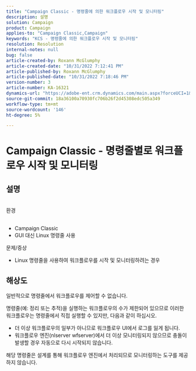 ```yaml
---
title: "Campaign Classic - 명령줄에 의한 워크플로우 시작 및 모니터링"
description: 설명
solution: Campaign
product: Campaign
applies-to: "Campaign Classic,Campaign"
keywords: "KCS - 명령줄에 의한 워크플로우 시작 및 모니터링"
resolution: Resolution
internal-notes: null
bug: false
article-created-by: Roxann McGlumphy
article-created-date: "10/31/2022 7:12:41 PM"
article-published-by: Roxann McGlumphy
article-published-date: "10/31/2022 7:18:46 PM"
version-number: 3
article-number: KA-16321
dynamics-url: "https://adobe-ent.crm.dynamics.com/main.aspx?forceUCI=1&pagetype=entityrecord&etn=knowledgearticle&id=598f48f9-4f59-ed11-9561-6045bd006e5a"
source-git-commit: 18a36100a70930fc706b26f2d45308edc505a349
workflow-type: tm+mt
source-wordcount: '146'
ht-degree: 5%

---
```


# Campaign Classic - 명령줄별로 워크플로우 시작 및 모니터링

## 설명

<br>환경<br><br>
- Campaign Classic
- GUI 대신 Linux 명령줄 사용

문제/증상
- Linux 명령줄을 사용하여 워크플로우를 시작 및 모니터링하려는 경우



## 해상도


일반적으로 명령줄에서 워크플로우를 제어할 수 없습니다.

명령줄(예: 정리 또는 추적)을 실행하는 워크플로우의 수가 제한되어 있으므로 이러한 워크플로우는 명령줄에서 직접 실행할 수 있지만, 다음과 같이 하십시오.

- 더 이상 워크플로우의 일부가 아니므로 워크플로우 UI에서 로그를 잃게 됩니다.
- 워크플로우 엔진(nlserver wfserver)에서 더 이상 모니터링되지 않으므로 충돌이 발생할 경우 자동으로 다시 시작되지 않습니다.


해당 명령줄은 설계를 통해 워크플로우 엔진에서 처리되므로 모니터링하는 도구를 제공하지 않습니다.
